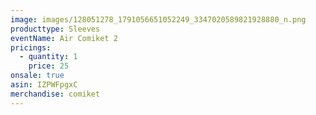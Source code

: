 ```yaml
---
image: images/128051278_1791056651052249_3347020589821928880_n.png
producttype: Sleeves
eventName: Air Comiket 2
pricings:
  - quantity: 1
    price: 25
onsale: true
asin: IZPWFpgxC
merchandise: comiket
---
```

